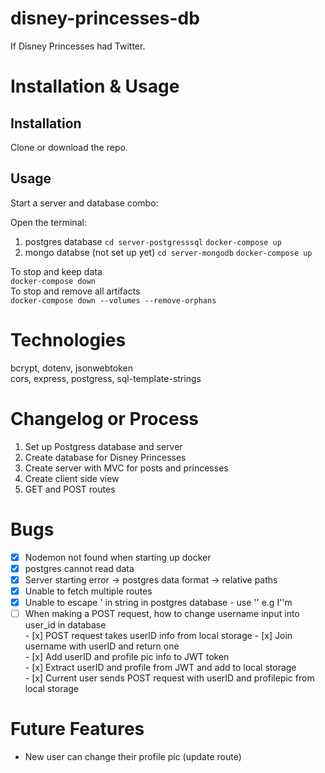 # disney-princesses-db

If Disney Princesses had Twitter.

# Installation & Usage

## Installation
Clone or download the repo.

## Usage
Start a server and database combo:

Open the terminal:
1. postgres database
    `cd server-postgresssql` 
     `docker-compose up`
2. mongo databse (not set up yet)
    `cd server-mongodb`
     `docker-compose up`

To stop and keep data      
   `docker-compose down`  
To stop and remove all artifacts       
    `docker-compose down --volumes --remove-orphans`   

# Technologies
bcrypt, dotenv,  jsonwebtoken     
cors, express, postgress, sql-template-strings
    
# Changelog or Process 
1. Set up Postgress database and server
2. Create database for Disney Princesses
3. Create server with MVC for posts and princesses
4. Create client side view
5. GET and POST routes 

# Bugs 
- [x] Nodemon not found when starting up docker
- [x] postgres cannot read data
- [x] Server starting error -> postgres data format 
                            -> relative paths
- [x] Unable to fetch multiple routes
- [x] Unable to escape ' in string in postgres database - use '' e.g I''m
- [ ] When making a POST request, how to change username input into user_id in database    
        - [x] POST request takes userID info from local storage
        - [x] Join username with userID and return one   
        - [x] Add userID and profile pic info to JWT token    
        - [x] Extract userID and profile from JWT and add to local storage   
        - [x] Current user sends POST request with userID and profilepic from local storage   
    
# Future Features 
- New user can change their profile pic (update route)

